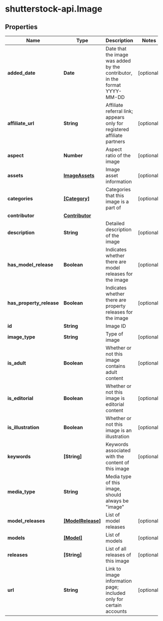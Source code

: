 # shutterstock-api.Image

## Properties
Name | Type | Description | Notes
------------ | ------------- | ------------- | -------------
**added_date** | **Date** | Date that the image was added by the contributor, in the format YYYY-MM-DD | [optional] 
**affiliate_url** | **String** | Affiliate referral link; appears only for registered affiliate partners | [optional] 
**aspect** | **Number** | Aspect ratio of the image | [optional] 
**assets** | [**ImageAssets**](ImageAssets.md) | Image asset information | [optional] 
**categories** | [**[Category]**](Category.md) | Categories that this image is a part of | [optional] 
**contributor** | [**Contributor**](Contributor.md) |  | 
**description** | **String** | Detailed description of the image | [optional] 
**has_model_release** | **Boolean** | Indicates whether there are model releases for the image | [optional] 
**has_property_release** | **Boolean** | Indicates whether there are property releases for the image | [optional] 
**id** | **String** | Image ID | 
**image_type** | **String** | Type of image | [optional] 
**is_adult** | **Boolean** | Whether or not this image contains adult content | [optional] 
**is_editorial** | **Boolean** | Whether or not this image is editorial content | [optional] 
**is_illustration** | **Boolean** | Whether or not this image is an illustration | [optional] 
**keywords** | **[String]** | Keywords associated with the content of this image | [optional] 
**media_type** | **String** | Media type of this image, should always be \"image\" | 
**model_releases** | [**[ModelRelease]**](ModelRelease.md) | List of model releases | [optional] 
**models** | [**[Model]**](Model.md) | List of models | [optional] 
**releases** | **[String]** | List of all releases of this image | [optional] 
**url** | **String** | Link to image information page; included only for certain accounts | [optional] 


